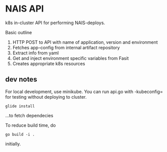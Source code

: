 # NAIS API

k8s in-cluster API for performing NAIS-deploys.

Basic outline

1. HTTP POST to API with name of application, version and environment
2. Fetches app-config from internal artifact repository
3. Extract info from yaml
4. Get and inject environment specific variables from Fasit
5. Creates appropriate k8s resources 

## dev notes

For local development, use minikube. You can run api.go with -kubeconfig=<path to kube config> for testing without deploying to cluster. 

```glide install```

...to fetch dependecies

To reduce build time, do

```go build -i .```

initially.

